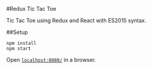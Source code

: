 #Redux Tic Tac Toe

Tic Tac Toe using Redux and React with ES2015 syntax.

##Setup

```
npm install
npm start
```
Open [`localhost:8080/`](http://localhost:8080/) in a browser.